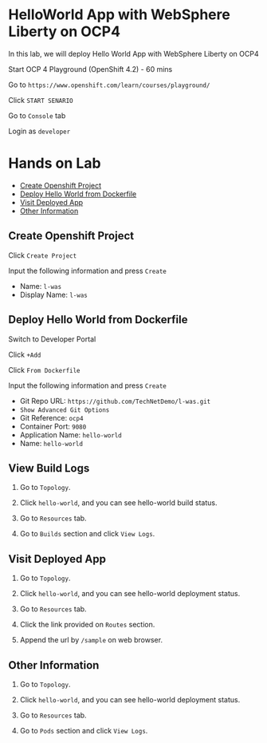 # HelloWorld App with WebSphere Liberty on OCP4

In this lab, we will deploy Hello World App with WebSphere Liberty on OCP4

Start OCP 4 Playground (OpenShift 4.2) - 60 mins

Go to `https://www.openshift.com/learn/courses/playground/`

Click `START SENARIO`

Go to `Console` tab

Login as `developer`


# Hands on Lab

- [Create Openshift Project](#create-openshift-project)
- [Deploy Hello World from Dockerfile](#deploy-hello-world-from-dockerfile)
- [Visit Deployed App](#visit-deployed-app)
- [Other Information](#other-information)


## Create Openshift Project

Click `Create Project`

Input the following information and press `Create` 
- Name: `l-was`
- Display Name: `l-was`


## Deploy Hello World from Dockerfile

Switch to Developer Portal

Click `+Add`

Click `From Dockerfile`

Input the following information and press `Create`
- Git Repo URL: `https://github.com/TechNetDemo/l-was.git`
- `Show Advanced Git Options`
- Git Reference: `ocp4`
- Container Port: `9080`
- Application Name: `hello-world`
- Name: `hello-world`


## View Build Logs

1. Go to `Topology`. 


2. Click `hello-world`, and you can see hello-world build status.


3. Go to `Resources` tab.


4. Go to `Builds` section and click `View Logs`.


## Visit Deployed App

1. Go to `Topology`. 


2. Click `hello-world`, and you can see hello-world deployment status.


3. Go to `Resources` tab.


4. Click the link provided on `Routes` section.


5. Append the url by `/sample` on web browser.



## Other Information

1. Go to `Topology`. 


2. Click `hello-world`, and you can see hello-world deployment status.


3. Go to `Resources` tab.


4. Go to `Pods` section and click `View Logs`.






